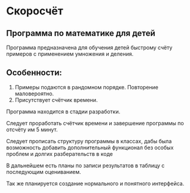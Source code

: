 # Скоросчёт

## Программа по математике для детей

Программа предназначена для обучения детей быстрому счёту
примеров с применением умножения и деления. 

## Особенности:
1. Примеры подаются в рандомном порядке. Повторение маловероятно.
2. Присутствует счётчик времени.

Программа находится в стадии разработки. 

Следует проработать счётчик времени и завершение
программы по отсчёту им 5 минут.

Следует прописать структуру программы в классах, дабы
была возможность добавить дополнительный функционал без
особых проблем и долгих разберательств в коде

В дальнейшем есть планы по записи результатов в таблицу
с последующим оцениванием.

Так же планируется создание нормального и понятного интерфейса.